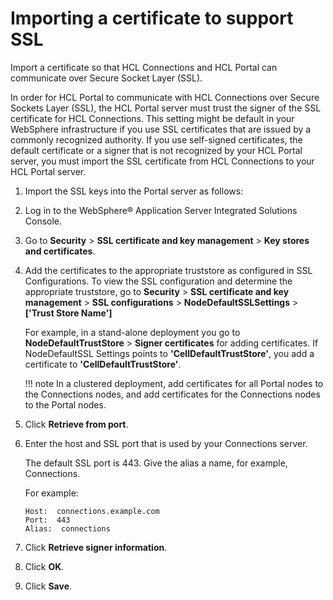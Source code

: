 # Importing a certificate to support SSL

Import a certificate so that HCL Connections and HCL Portal can communicate over Secure Socket Layer \(SSL\).

In order for HCL Portal to communicate with HCL Connections over Secure Sockets Layer \(SSL\), the HCL Portal server must trust the signer of the SSL certificate for HCL Connections. This setting might be default in your WebSphere infrastructure if you use SSL certificates that are issued by a commonly recognized authority. If you use self-signed certificates, the default certificate or a signer that is not recognized by your HCL Portal server, you must import the SSL certificate from HCL Connections to your HCL Portal server.

1.  Import the SSL keys into the Portal server as follows:
2.  Log in to the WebSphere® Application Server Integrated Solutions Console.

3.  Go to **Security** \> **SSL certificate and key management** \> **Key stores and certificates**.

4.  Add the certificates to the appropriate truststore as configured in SSL Configurations. To view the SSL configuration and determine the appropriate truststore, go to **Security** \> **SSL certificate and key management** \> **SSL configurations** \> **NodeDefaultSSLSettings** \> **\['Trust Store Name'\]**

    For example, in a stand-alone deployment you go to **NodeDefaultTrustStore** \> **Signer certificates** for adding certificates. If NodeDefaultSSL Settings points to **'CellDefaultTrustStore'**, you add a certificate to **'CellDefaultTrustStore'**.

    !!! note 
        In a clustered deployment, add certificates for all Portal nodes to the Connections nodes, and add certificates for the Connections nodes to the Portal nodes.

5.  Click **Retrieve from port**.

6.  Enter the host and SSL port that is used by your Connections server.

    The default SSL port is 443. Give the alias a name, for example, Connections.

    For example:

    ```
    Host:  connections.example.com
    Port:  443
    Alias:  connections
    ```

7.  Click **Retrieve signer information**.

8.  Click **OK**.

9.  Click **Save**.




